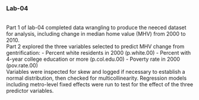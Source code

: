 ### Lab-04
<br>
Part 1 of lab-04 completed data wrangling to produce the neeced dataset for analysis, including  change in median home value (MHV) from 2000 to 2010.
<br>
Part 2 explored the three variables selected to predict MHV change from gentrification:
- Percent white residents in 2000 (p.white.00)
- Percent with 4-year college education or more (p.col.edu.00)
- Poverty rate in 2000 (pov.rate.00)
<br> 
Variables were inspected for skew and logged if necessary to establish a normal distribution, then checked for multicollinearity. Regression models including metro-level fixed effects were run to test for the effect of the three predictor variables.
